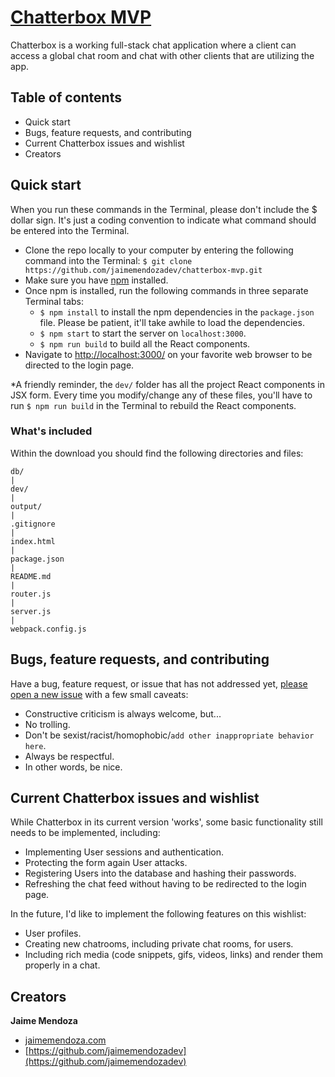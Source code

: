 # [Chatterbox MVP](https://github.com/jaimemendozadev/chatterbox-mvp)


Chatterbox is a working full-stack chat application where a client can access a global chat room and chat with other clients that are utilizing the app.



## Table of contents

- Quick start
- Bugs, feature requests, and contributing
- Current Chatterbox issues and wishlist
- Creators

## Quick start

When you run these commands in the Terminal, please don't include the $ dollar sign. It's just a coding convention to indicate what command should be entered into the Terminal.

- Clone the repo locally to your computer by entering the following command into the Terminal: `$ git clone https://github.com/jaimemendozadev/chatterbox-mvp.git`
- Make sure you have [npm](https://www.npmjs.com) installed.
- Once npm is installed, run the following commands in three separate Terminal tabs:
  - `$ npm install` to install the npm dependencies in the `package.json` file. Please be patient, it'll take awhile to load the dependencies.
  - `$ npm start` to start the server on `localhost:3000`.
  - `$ npm run build` to build all the React components.
- Navigate to [http://localhost:3000/](http://localhost:3000/) on your favorite web browser to be directed to the login page.

*A friendly reminder, the `dev/` folder has all the project React components in JSX form. Every time you modify/change any of these files, you'll have to run `$ npm run build` in the Terminal to rebuild the React components.



### What's included

Within the download you should find the following directories and files:

```
db/
|
dev/
|
output/
|
.gitignore
|
index.html
|
package.json
|
README.md
|
router.js
|
server.js
|
webpack.config.js

```



## Bugs, feature requests, and contributing

Have a bug, feature request, or issue that has not addressed yet, [please open a new issue](https://github.com/jaimemendozadev/chatterbox-mvp/issues) with a few small caveats:

- Constructive criticism is always welcome, but...
 - No trolling.
 - Don't be sexist/racist/homophobic/`add other inappropriate behavior here`.
 - Always be respectful.
- In other words, be nice.



## Current Chatterbox issues and wishlist

While Chatterbox in its current version 'works', some basic functionality still needs to be implemented, including:

- Implementing User sessions and authentication.
- Protecting the form again User attacks.
- Registering Users into the database and hashing their passwords.
- Refreshing the chat feed without having to be redirected to the login page.


In the future, I'd like to implement the following features on this wishlist:

- User profiles.
- Creating new chatrooms, including private chat rooms, for users.
- Including rich media (code snippets, gifs, videos, links) and render them properly in a chat.


## Creators

**Jaime Mendoza**

- [jaimemendoza.com](http://jaimemendoza.com/)
- [https://github.com/jaimemendozadev](https://github.com/jaimemendozadev)